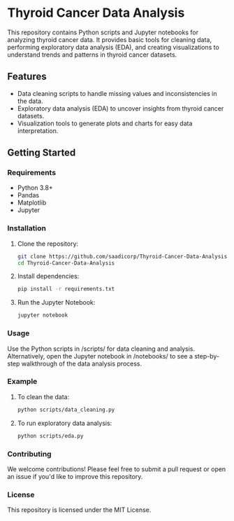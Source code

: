 # Thyroid Cancer Data Analysis

This repository contains Python scripts and Jupyter notebooks for analyzing thyroid cancer data. It provides basic tools for cleaning data, performing exploratory data analysis (EDA), and creating visualizations to understand trends and patterns in thyroid cancer datasets.

## Features
- Data cleaning scripts to handle missing values and inconsistencies in the data.
- Exploratory data analysis (EDA) to uncover insights from thyroid cancer datasets.
- Visualization tools to generate plots and charts for easy data interpretation.

## Getting Started

### Requirements
- Python 3.8+
- Pandas
- Matplotlib
- Jupyter

### Installation
1. Clone the repository:
   ```bash
   git clone https://github.com/saadicorp/Thyroid-Cancer-Data-Analysis.git
   cd Thyroid-Cancer-Data-Analysis
2. Install dependencies:
   ```bash
   pip install -r requirements.txt
3. Run the Jupyter Notebook:
   ```bash
   jupyter notebook
   
### Usage
   Use the Python scripts in /scripts/ for data cleaning and analysis.
   Alternatively, open the Jupyter notebook in /notebooks/ to see a step-by-step walkthrough of the data analysis process.
   
### Example
1. To clean the data:
   ```bash
   python scripts/data_cleaning.py
   
2. To run exploratory data analysis:
   ```bash
   python scripts/eda.py
   
### Contributing
   We welcome contributions! Please feel free to submit a pull request or open an issue if you'd like to improve this repository.
   
### License
   This repository is licensed under the MIT License.